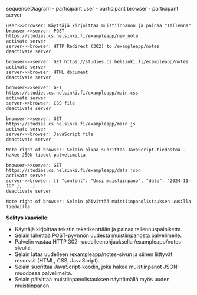 sequenceDiagram
    - participant user
    - participant browser
    - participant server

    user->>browser: Käyttäjä kirjoittaa muistiinpanon ja painaa "Tallenna"
    browser->>server: POST https://studies.cs.helsinki.fi/exampleapp/new_note
    activate server
    server->>browser: HTTP Redirect (302) to /exampleapp/notes
    deactivate server
    
    browser->>server: GET https://studies.cs.helsinki.fi/exampleapp/notes
    activate server
    server->>browser: HTML document
    deactivate server

    browser->>server: GET https://studies.cs.helsinki.fi/exampleapp/main.css
    activate server
    server->>browser: CSS file
    deactivate server

    browser->>server: GET https://studies.cs.helsinki.fi/exampleapp/main.js
    activate server
    server->>browser: JavaScript file
    deactivate server

    Note right of browser: Selain alkaa suorittaa JavaScript-tiedostoa - hakee JSON-tiedot palvelimelta

    browser->>server: GET https://studies.cs.helsinki.fi/exampleapp/data.json
    activate server
    server->>browser: [{ "content": "Uusi muistiinpano", "date": "2024-11-19" }, ...]
    deactivate server

    Note right of browser: Selain päivittää muistiinpanolistauksen uusilla tiedoilla


**Selitys kaaviolle:**
- Käyttäjä kirjoittaa tekstin tekstikenttään ja painaa tallennuspainiketta.
- Selain lähettää POST-pyynnön uudesta muistiinpanosta palvelimelle.
- Palvelin vastaa HTTP 302 -uudelleenohjauksella /exampleapp/notes-sivulle.
- Selain lataa uudelleen /exampleapp/notes-sivun ja siihen liittyvät resurssit (HTML, CSS, JavaScript).
- Selain suorittaa JavaScript-koodin, joka hakee muistiinpanot JSON-muodossa palvelimelta.
- Selain päivittää muistiinpanolistauksen näyttämällä myös uuden muistiinpanon.